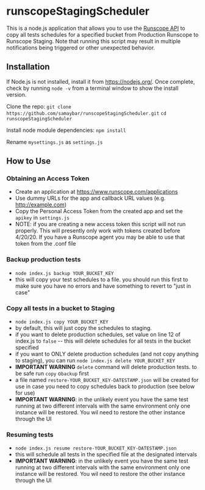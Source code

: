 # runscopeStagingScheduler

This is a node.js application that allows you to use the [Runscope API](https://www.runscope.com/docs/api) to copy all tests schedules for a specified bucket from Production Runscope to Runscope Staging. Note that running this script may result in multiple notifications being triggered or other unexpected behavior.

## Installation
If Node.js is not installed, install it from https://nodejs.org/. Once complete, check by running ```node -v``` from a terminal window to show the install version.

Clone the repo:
`git clone https://github.com/samaybar/runscopeStagingScheduler.git`
`cd runscopeStagingScheduler`

Install node module dependencies:
`npm install`

Rename `mysettings.js` as `settings.js`

## How to Use

### Obtaining an Access Token

- Create an application at https://www.runscope.com/applications
- Use dummy URLs for the app and callback URL values (e.g. http://example.com)
- Copy the Personal Access Token from the created app and set the `apikey` in `settings.js`
- NOTE: if you are creating a new access token this script will not run properly. This will presently only work with tokens created before 4/20/20. If you have a Runscope agent you may be able to use that token from the .conf file

### Backup production tests

- `node index.js backup YOUR_BUCKET_KEY`
- this will copy your test schedules to a file. you should run this first to make sure you have no errors and have something to revert to "just in case"

### Copy all tests in a bucket to Staging

- `node index.js copy YOUR_BUCKET_KEY`
- by default, this will just copy the schedules to staging.
- if you want to delete production schedules, set value on line 12 of index.js to `false` -- this will delete schedules for all tests in the bucket specified
- if you want to ONLY delete production schedules (and not copy anything to staging), you can run `node index.js delete YOUR_BUCKET_KEY`
- **IMPORTANT WARNING** `delete` command will delete production tests. to be safe run `copy` o`backup` first
- a file named `restore-YOUR_BUCKET_KEY-DATESTAMP.json` will be created for use in case you need to copy schedules back to production (see below for use)
- **IMPORTANT WARNING**: in the unlikely event you have the same test running at two different intervals with the same environment only one instance will be restored. You wil need to restore the other instance through the UI

### Resuming tests

- `node index.js resume restore-YOUR_BUCKET_KEY-DATESTAMP.json`
- this will schedule all tests in the specified file at the designated intervals
- **IMPORTANT WARNING**: in the unlikely event you have the same test running at two different intervals with the same environment only one instance will be restored. You wil need to restore the other instance through the UI


